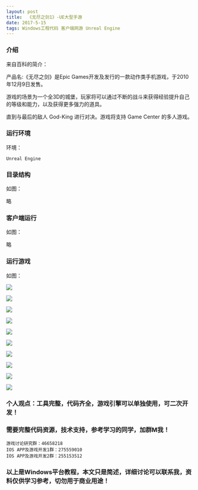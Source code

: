 ```yaml
---
layout: post
title:  《无尽之剑1》-UE大型手游
date: 2017-5-15
tags: Windows工程代码 客户端网游 Unreal Engine
---
```



### 介绍

来自百科的简介：

产品名:《无尽之剑》是Epic Games开发及发行的一款动作类手机游戏，于2010年12月9日发售。

游戏的场景为一个全3D的城堡，玩家将可以通过不断的战斗来获得经验提升自己的等级和能力，以及获得更多强力的道具。

直到与最后的敌人 God-King 进行对决。游戏将支持 Game Center 的多人游戏。

### 运行环境

环境：

``` 
Unreal Engine
``` 


### 目录结构

如图：

略


### 客户端运行

如图：

略


### 运行游戏

如图：

![](/images/posts/sword/1.jpg)

![](/images/posts/sword/2.jpg)

![](/images/posts/sword/3.jpg)

![](/images/posts/sword/4.jpg)

![](/images/posts/sword/5.jpg)

![](/images/posts/sword/6.jpg)

![](/images/posts/sword/7.jpg)

![](/images/posts/sword/8.jpg)

![](/images/posts/sword/9.jpg)

![](/images/posts/sword/10.jpg)



### 个人观点：工具完整，代码齐全，游戏引擎可以单独使用，可二次开发！

### 需要完整代码资源，技术支持，参考学习的同学，加群M我！

``` 
游戏讨论研究群：46658218
IOS APP及游戏开发1群：275559010
IOS APP及游戏开发2群：255153512
``` 

### 以上是Windows平台教程，本文只是简述，详细讨论可以联系我，资料仅供学习参考，切勿用于商业用途！